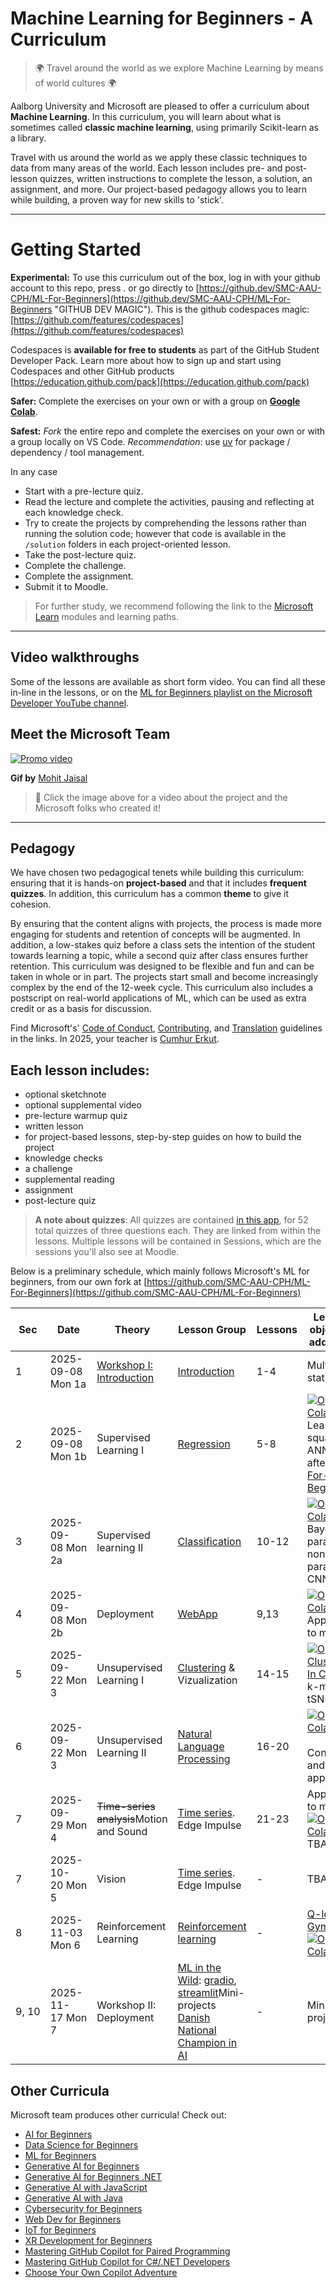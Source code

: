 # Machine Learning for Beginners - A Curriculum

> 🌍 Travel around the world as we explore Machine Learning by means of world cultures 🌍

Aalborg University and Microsoft are pleased to offer a curriculum about **Machine Learning**. In this curriculum, you will learn about what is sometimes called **classic machine learning**, using primarily Scikit-learn as a library.

Travel with us around the world as we apply these classic techniques to data from many areas of the world. Each lesson includes pre- and post-lesson quizzes, written instructions to complete the lesson, a solution, an assignment, and more. Our project-based pedagogy allows you to learn while building, a proven way for new skills to 'stick'.

---

# Getting Started

**Experimental:** To use this curriculum out of the box, log in with your github account to this repo, press . or go directly to [https://github.dev/SMC-AAU-CPH/ML-For-Beginners](https://github.dev/SMC-AAU-CPH/ML-For-Beginners "GITHUB DEV MAGIC"). This is the github codespaces magic:  [https://github.com/features/codespaces](https://github.com/features/codespaces)

Codespaces is **available for free to students** as part of the GitHub Student Developer Pack. Learn more about how to sign up and start using Codespaces and other GitHub products [https://education.github.com/pack](https://education.github.com/pack)

**Safer:** Complete the exercises on your own or with a group on **[Google Colab](https://colab.research.google.com/github/SMC-AAU-CPH/ML-For-Beginners/blob/main/ "Repo on Google Colab")**.

**Safest:** *Fork* the entire repo and complete the exercises on your own or with a group locally on VS Code.
*Recommendation*: use [uv](https://docs.astral.sh/uv/ "uv docs") for package / dependency / tool management.

In any case

- Start with a pre-lecture quiz.
- Read the lecture and complete the activities, pausing and reflecting at each knowledge check.
- Try to create the projects by comprehending the lessons rather than running the solution code; however that code is available in the `/solution` folders in each project-oriented lesson.
- Take the post-lecture quiz.
- Complete the challenge.
- Complete the assignment.
- Submit it to Moodle.

> For further study, we recommend following the link to the [Microsoft Learn](https://docs.microsoft.com/en-us/users/jenlooper-2911/collections/k7o7tg1gp306q4?WT.mc_id=academic-15963-cxa) modules and learning paths.

---

## Video walkthroughs

Some of the lessons are available as short form video. You can find all these in-line in the lessons, or on the [ML for Beginners playlist on the Microsoft Developer YouTube channel](https://aka.ms/ml-beginners-videos).

## Meet the Microsoft Team

[![Promo video](ml.gif)](https://youtu.be/Tj1XWrDSYJU "Promo video")

**Gif by** [Mohit Jaisal](https://linkedin.com/in/mohitjaisal)

> 🎥 Click the image above for a video about the project and the Microsoft folks who created it!

---

## Pedagogy

We have chosen two pedagogical tenets while building this curriculum: ensuring that it is hands-on **project-based** and that it includes **frequent quizzes**. In addition, this curriculum has a common **theme** to give it cohesion.

By ensuring that the content aligns with projects, the process is made more engaging for students and retention of concepts will be augmented. In addition, a low-stakes quiz before a class sets the intention of the student towards learning a topic, while a second quiz after class ensures further retention. This curriculum was designed to be flexible and fun and can be taken in whole or in part. The projects start small and become increasingly complex by the end of the 12-week cycle. This curriculum also includes a postscript on real-world applications of ML, which can be used as extra credit or as a basis for discussion.

Find Microsoft's' [Code of Conduct](CODE_OF_CONDUCT.md), [Contributing](CONTRIBUTING.md), and [Translation](TRANSLATIONS.md) guidelines in the links. In 2025, your teacher is [Cumhur Erkut](https://cerkut.github.io/).

## Each lesson includes:

- optional sketchnote
- optional supplemental video
- pre-lecture warmup quiz
- written lesson
- for project-based lessons, step-by-step guides on how to build the project
- knowledge checks
- a challenge
- supplemental reading
- assignment
- post-lecture quiz

> **A note about quizzes**: All quizzes are contained [in this app](https://gray-sand-07a10f403.1.azurestaticapps.net/), for 52 total quizzes of three questions each. They are linked from within the lessons. Multiple lessons will be contained in Sessions, which are the sessions you'll also see at Moodle.

Below is a preliminary schedule, which mainly follows Microsoft's ML for beginners, from our own fork at [https://github.com/SMC-AAU-CPH/ML-For-Beginners](https://github.com/SMC-AAU-CPH/ML-For-Beginners)

| **Sec** | **Date**     | **Theory**                          | **Lesson Group**                                                                                                                                                      | **Lessons** | **Learning objectives addressed**                                                                                                                                                                                                                                                                                                                                                                                                                                                                  |
| ------------- | ------------------ | ----------------------------------------- | --------------------------------------------------------------------------------------------------------------------------------------------------------------------------- | ----------------- | -------------------------------------------------------------------------------------------------------------------------------------------------------------------------------------------------------------------------------------------------------------------------------------------------------------------------------------------------------------------------------------------------------------------------------------------------------------------------------------------------------- |
| 1             | 2025-09-08 Mon 1a  | [Workshop I: Introduction]()                 | [Introduction](1-Introduction/README.md)                                                                                                                                       | 1-4               | Multivariate statistics                                                                                                                                                                                                                                                                                                                                                                                                                                                                                  |
| 2             | 2025-09-08 Mon 1b  | Supervised Learning I                     | [Regression](2-Regression/README.md)                                                                                                                                           | 5-8               | [![Open In Colab](https://camo.githubusercontent.com/96889048f8a9014fdeba2a891f97150c6aac6e723f5190236b10215a97ed41f3/68747470733a2f2f636f6c61622e72657365617263682e676f6f676c652e636f6d2f6173736574732f636f6c61622d62616467652e737667)](https://colab.research.google.com/github/SMC-AAU-CPH/ML-For-Beginners/blob/main/2-Regression/3-Linear/solution/notebook.ipynb)<br />Least-squares,<br />ANN after [AI-For-Beginners](https://github.com/microsoft/AI-For-Beginners/blob/main/lessons/3-NeuralNetworks) |
| 3             | 2025-09-08 Mon 2a | Supervised learning II                    | [Classification](3-Classification/README.md)                                                                                                                                   | 10-12             | [![Open In Colab](https://colab.research.google.com/assets/colab-badge.svg)](https://colab.research.google.com/github/SMC-AAU-CPH/ML-For-Beginners/blob/main/3-Classification/images/3-Classification.ipynb)<br />Bayesian, parametric, non-parametric, CNNs                                                                                                                                                                                                                                                  |
| 4             | 2025-09-08 Mon 2b | Deployment                                | [WebApp](4-Web-App/README.md)                                                                                                                                                  | 9,13              | [![Open In Colab](https://camo.githubusercontent.com/84f0493939e0c4de4e6dbe113251b4bfb5353e57134ffd9fcab6b8714514d4d1/68747470733a2f2f636f6c61622e72657365617263682e676f6f676c652e636f6d2f6173736574732f636f6c61622d62616467652e737667)](https://colab.research.google.com/github/SMC-AAU-CPH/ML-For-Beginners/blob/main/4-Web-App/images/4-Workshop-VC.ipynb)<br />Application to media                                                                                                                      |
| 5             | 2025-09-22 Mon 3  | Unsupervised Learning I                   | [Clustering](5-Clustering/README.md) & Vizualization                                                                                                                           | 14-15             | [![Open 5-Clustering In Colab](https://camo.githubusercontent.com/84f0493939e0c4de4e6dbe113251b4bfb5353e57134ffd9fcab6b8714514d4d1/68747470733a2f2f636f6c61622e72657365617263682e676f6f676c652e636f6d2f6173736574732f636f6c61622d62616467652e737667)](https://colab.research.google.com/github/SMC-AAU-CPH/ML-For-Beginners/blob/main/5-Clustering/images/5-Clustering.ipynb)<br />k-means, tSNE, PCA                                                                                                         |
| 6             | 2025-09-22 Mon 3  | Unsupervised Learning II                  | [Natural Language Processing](6-NLP/README.md)                                                                                                                                | 16-20             | [![Open In Colab](https://colab.research.google.com/assets/colab-badge.svg)](https://colab.research.google.com/github/SMC-AAU-CPH/ML-For-Beginners/blob/main/6-NLP/images/6-NLP.ipynb) <br />Context and application                                                                                                                                                                                                                                                                                         |
| 7             | 2025-09-29 Mon 4  | ~~Time-series analysis~~Motion and Sound | [Time series](7-TimeSeries/README.md). Edge Impulse                                                                                                                            | 21-23             | Application to media<br />[![Open In Colab](https://colab.research.google.com/assets/colab-badge.svg)](https://colab.research.google.com/github/SMC-AAU-CPH/ML-For-Beginners/blob/main/7-TimeSeries/images/7-TimeSeries.ipynb)TBA                                                                                                                                                                                                                                                                             |
| 7             | 2025-10-20 Mon 5  | Vision                                    | [Time series](7-TimeSeries/README.md). Edge Impulse                                                                                                                            | -                 | TBA                                                                                                                                                                                                                                                                                                                                                                                                                                                                                                      |
| 8             | 2025-11-03 Mon 6   | Reinforcement Learning                    | [Reinforcement learning](8-Reinforcement/README.md)                                                                                                                            | -                 | [Q-learning, Gym<br />![Open In Colab](https://camo.githubusercontent.com/96889048f8a9014fdeba2a891f97150c6aac6e723f5190236b10215a97ed41f3/68747470733a2f2f636f6c61622e72657365617263682e676f6f676c652e636f6d2f6173736574732f636f6c61622d62616467652e737667)](https://colab.research.google.com/github/SMC-AAU-CPH/ML-For-Beginners/blob/main/8-Reinforcement/images/8-Reinforcement.ipynb)                                                                                                                   |
| 9, 10        | 2025-11-17 Mon 7  | Workshop II: Deployment                   | [ML in the Wild](9-Real-World/README.md): [gradio](https://gradio.app/), [streamlit](https://streamlit.io/)Mini-projects<br />[Danish National Champion in AI](https://dmiai.dk/ "DMI-AI") | -                 | Mini-projects                                                                                                                                                                                                                                                                                                                                                                                                                                                                                            |

## Other Curricula

Microsoft team produces other curricula! Check out:

- [AI for Beginners](https://aka.ms/ai-beginners)
- [Data Science for Beginners](https://aka.ms/datascience-beginners)
- [ML for Beginners](https://aka.ms/ml-beginners)
- [Generative AI for Beginners](https://aka.ms/genai-beginners)
- [Generative AI for Beginners .NET](https://github.com/microsoft/Generative-AI-for-beginners-dotnet)
- [Generative AI with JavaScript](https://github.com/microsoft/generative-ai-with-javascript)
- [Generative AI with Java](https://github.com/microsoft/Generative-AI-for-beginners-java)
- [Cybersecurity for Beginners](https://github.com/microsoft/Security-101)
- [Web Dev for Beginners](https://aka.ms/webdev-beginners)
- [IoT for Beginners](https://aka.ms/iot-beginners)
- [XR Development for Beginners](https://github.com/microsoft/xr-development-for-beginners)
- [Mastering GitHub Copilot for Paired Programming](https://github.com/microsoft/Mastering-GitHub-Copilot-for-Paired-Programming)
- [Mastering GitHub Copilot for C#/.NET Developers](https://github.com/microsoft/mastering-github-copilot-for-dotnet-csharp-developers)
- [Choose Your Own Copilot Adventure](https://github.com/microsoft/CopilotAdventures)
